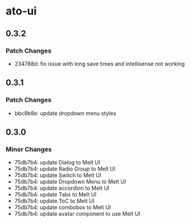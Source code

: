 # ato-ui

## 0.3.2

### Patch Changes

- 234788d: fix issue with long save times and intellisense not working

## 0.3.1

### Patch Changes

- bbc9b8e: update dropdown menu styles

## 0.3.0

### Minor Changes

- 75db7b4: update Dialog to Melt UI
- 75db7b4: update Radio Group to Melt UI
- 75db7b4: update Switch to Melt UI
- 75db7b4: update Dropdown Menu to Melt UI
- 75db7b4: update accordion to Melt UI
- 75db7b4: update Tabs to Melt UI
- 75db7b4: update ToC to Melt UI
- 75db7b4: update combobox to Melt UI
- 75db7b4: update avatar component to use Melt UI
